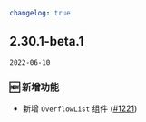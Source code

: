 ```yaml
changelog: true
```

## 2.30.1-beta.1

`2022-06-10`

### 🆕 新增功能

- 新增 `OverflowList` 组件 ([#1221](https://github.com/arco-design/arco-design-vue/pull/1221))

